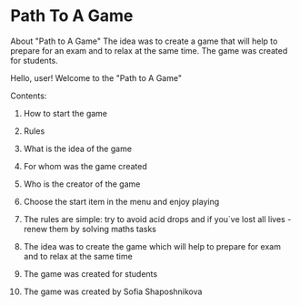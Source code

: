 # Path To A Game
About "Path to A Game"  The idea was to create a game that will help
to prepare for an exam and to relax at the same time. The game was created for students.

Hello, user!
Welcome to the "Path to A Game"

Contents:
1. How to start the game
2. Rules
3. What is the idea of the game
4. For whom was the game created
5. Who is the creator of the game

1. Choose the start item in the menu and enjoy playing
2. The rules are simple: try to avoid acid drops and if you`ve lost all lives -
renew them by solving maths tasks
3. The idea was to create the game which will help to prepare for exam
and to relax at the same time
4. The game was created for students
5. The game was created by Sofia Shaposhnikova
